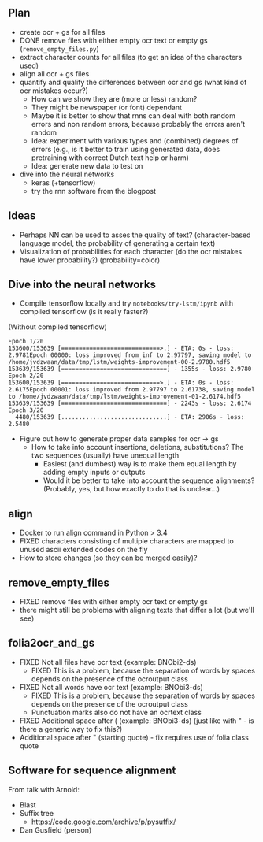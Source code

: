 ## Plan

* create ocr + gs for all files
* DONE remove files with either empty ocr text or empty gs (`remove_empty_files.py`)
* extract character counts for all files (to get an idea of the characters used)
* align all ocr + gs files
* quantify and qualify the differences between ocr and gs (what kind of ocr mistakes occur?)
  * How can we show they are (more or less) random?
  * They might be newspaper (or font) dependant
  * Maybe it is better to show that rnns can deal with both random errors and
  non random errors, because probably the errors aren't random
  * Idea: experiment with various types and (combined) degrees of errors (e.g., is it
    better to train using generated data, does pretraining with correct Dutch text
    help or harm)
  * Idea: generate new data to test on
* dive into the neural networks
  * keras (+tensorflow)
  * try the rnn software from the blogpost

## Ideas

* Perhaps NN can be used to asses the quality of text? (character-based language model, the probability of generating a certain text)
* Visualization of probabilities for each character (do the ocr mistakes have lower
  probability?) (probability=color)

## Dive into the neural networks

* Compile tensorflow locally and try `notebooks/try-lstm/ipynb` with compiled tensorflow (is it really faster?)

(Without compiled tensorflow)
```
Epoch 1/20
153600/153639 [============================>.] - ETA: 0s - loss: 2.9781Epoch 00000: loss improved from inf to 2.97797, saving model to /home/jvdzwaan/data/tmp/lstm/weights-improvement-00-2.9780.hdf5
153639/153639 [==============================] - 1355s - loss: 2.9780  
Epoch 2/20
153600/153639 [============================>.] - ETA: 0s - loss: 2.6175Epoch 00001: loss improved from 2.97797 to 2.61738, saving model to /home/jvdzwaan/data/tmp/lstm/weights-improvement-01-2.6174.hdf5
153639/153639 [==============================] - 2243s - loss: 2.6174  
Epoch 3/20
  4480/153639 [..............................] - ETA: 2906s - loss: 2.5480
```

* Figure out how to generate proper data samples for ocr -> gs
  * How to take into account insertions, deletions, substitutions?
  The two sequences (usually) have unequal length
    * Easiest (and dumbest) way is to make them equal length by adding empty inputs or outputs
    * Would it be better to take into account the sequence alignments? (Probably, yes, but
      how exactly to do that is unclear...)

## align

* Docker to run align command in Python > 3.4
* FIXED characters consisting of multiple characters are mapped to unused ascii extended
codes on the fly
* How to store changes (so they can be merged easily)?

## remove_empty_files

* FIXED remove files with either empty ocr text or empty gs
* there might still be problems with aligning texts that differ a lot (but we'll see)

## folia2ocr_and_gs

* FIXED Not all files have ocr text (example: BNObi2-ds)
  * FIXED This is a problem, because the separation of words by spaces depends on the presence of the ocroutput class
* FIXED Not all words have ocr text (example: BNObi3-ds)
  * FIXED This is a problem, because the separation of words by spaces depends on the presence of the ocroutput class
  * Punctuation marks also do not have an ocrtext class
* FIXED Additional space after ( (example: BNObi3-ds) (just like with " - is there a generic way to fix this?)
* Additional space after " (starting quote) - fix requires use of folia class quote

## Software for sequence alignment

From talk with Arnold:

* Blast
* Suffix tree
	* https://code.google.com/archive/p/pysuffix/
* Dan Gusfield (person)
